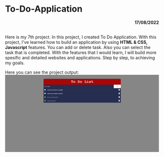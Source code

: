 # To-Do-Application

<div align="right"><b>17/08/2022</b></div><br>

Here is my 7th project. In this project, I created To Do Application. With this project, I've learned how to build an application by using **HTML & CSS, Javascript** features. You can add or delete task. Also you can select the task that is completed.
With the features that I would learn, I will build more spesific and detailed websites and applications. Step by step, to achieving my goals.

Here you can see the project output:
![ToDoApp](./img/ToDoList.JPG)
